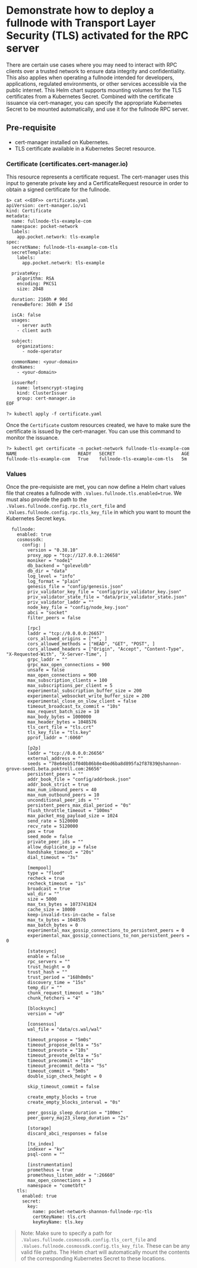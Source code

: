 # Demonstrate how to deploy a fullnode with Transport Layer Security (TLS) activated for the RPC server

There are certain use cases where you may need to interact with RPC clients over a trusted network to ensure data integrity and confidentiality. This also applies when operating a fullnode intended for developers, applications, regulated environments, or other services accessible via the public internet. This Helm chart supports mounting volumes for the TLS certificates from a Kubernetes Secret. Combined with the certificate issuance via cert-manager, you can specify the appropriate Kubernetes Secret to be mounted automatically, and use it for the fullnode RPC server.

## Pre-requisite
* cert-manager installed on Kubernetes.
* TLS certificate available in a Kubernetes Secret resource.

### Certificate (certificates.cert-manager.io)

This resource represents a certificate request. The cert-manager uses this input to generate private key and a CertificateRequest resource in order to obtain a signed certificate for the fullnode.

```
$> cat <<EOF>> certificate.yaml
apiVersion: cert-manager.io/v1
kind: Certificate
metadata:
  name: fullnode-tls-example-com
  namespace: pocket-network
  labels:
    app.pocket.network: tls-example
spec:
  secretName: fullnode-tls-example-com-tls
  secretTemplate:
    labels:
      app.pocket.network: tls-example

  privateKey:
    algorithm: RSA
    encoding: PKCS1
    size: 2048

  duration: 2160h # 90d
  renewBefore: 360h # 15d

  isCA: false
  usages:
    - server auth
    - client auth

  subject:
    organizations:
      - node-operator

  commonName: <your-domain>
  dnsNames:
    - <your-domain>

  issuerRef:
    name: letsencrypt-staging
    kind: ClusterIssuer
    group: cert-manager.io
EOF

?> kubectl apply -f certificate.yaml
```

Once the `Certificate` custom resources created, we have to make sure the certificate is issued by the cert-manager. You can use this command to monitor the issuance.
```
?> kubectl get certificate -n pocket-network fullnode-tls-example-com
NAME                       READY   SECRET                         AGE
fullnode-tls-example-com   True    fullnode-tls-example-com-tls   5m
```

### Values

Once the pre-requisiste are met, you can now define a Helm chart values file that creates a fullnode with `.Values.fullnode.tls.enabled=true`. We must also provide the path to the `.Values.fullnode.config.rpc.tls_cert_file` and `.Values.fullnode.config.rpc.tls_key_file` in which you want to mount the Kubernetes Secret keys.

```
  fullnode:
    enabled: true
    cosmossdk:
      config: |
        version = "0.38.10"
        proxy_app = "tcp://127.0.0.1:26658"
        moniker = "node1"
        db_backend = "goleveldb"
        db_dir = "data"
        log_level = "info"
        log_format = "plain"
        genesis_file = "config/genesis.json"
        priv_validator_key_file = "config/priv_validator_key.json"
        priv_validator_state_file = "data/priv_validator_state.json"
        priv_validator_laddr = ""
        node_key_file = "config/node_key.json"
        abci = "socket"
        filter_peers = false

        [rpc]
        laddr = "tcp://0.0.0.0:26657"
        cors_allowed_origins = ["*", ]
        cors_allowed_methods = ["HEAD", "GET", "POST", ]
        cors_allowed_headers = ["Origin", "Accept", "Content-Type", "X-Requested-With", "X-Server-Time", ]
        grpc_laddr = ""
        grpc_max_open_connections = 900
        unsafe = false
        max_open_connections = 900
        max_subscription_clients = 100
        max_subscriptions_per_client = 5
        experimental_subscription_buffer_size = 200
        experimental_websocket_write_buffer_size = 200
        experimental_close_on_slow_client = false
        timeout_broadcast_tx_commit = "10s"
        max_request_batch_size = 10
        max_body_bytes = 1000000
        max_header_bytes = 1048576
        tls_cert_file = "tls.crt"
        tls_key_file = "tls.key"
        pprof_laddr = ":6060"

        [p2p]
        laddr = "tcp://0.0.0.0:26656"
        external_address = ""
        seeds = "78e64eb51f040b86b8e4bed6ba8d895fa2f87839@shannon-grove-seed1.beta.poktroll.com:26656"
        persistent_peers = ""
        addr_book_file = "config/addrbook.json"
        addr_book_strict = true
        max_num_inbound_peers = 40
        max_num_outbound_peers = 10
        unconditional_peer_ids = ""
        persistent_peers_max_dial_period = "0s"
        flush_throttle_timeout = "100ms"
        max_packet_msg_payload_size = 1024
        send_rate = 5120000
        recv_rate = 5120000
        pex = true
        seed_mode = false
        private_peer_ids = ""
        allow_duplicate_ip = false
        handshake_timeout = "20s"
        dial_timeout = "3s"

        [mempool]
        type = "flood"
        recheck = true
        recheck_timeout = "1s"
        broadcast = true
        wal_dir = ""
        size = 5000
        max_txs_bytes = 1073741824
        cache_size = 10000
        keep-invalid-txs-in-cache = false
        max_tx_bytes = 1048576
        max_batch_bytes = 0
        experimental_max_gossip_connections_to_persistent_peers = 0
        experimental_max_gossip_connections_to_non_persistent_peers = 0

        [statesync]
        enable = false
        rpc_servers = ""
        trust_height = 0
        trust_hash = ""
        trust_period = "168h0m0s"
        discovery_time = "15s"
        temp_dir = ""
        chunk_request_timeout = "10s"
        chunk_fetchers = "4"

        [blocksync]
        version = "v0"

        [consensus]
        wal_file = "data/cs.wal/wal"

        timeout_propose = "5m0s"
        timeout_propose_delta = "5s"
        timeout_prevote = "10s"
        timeout_prevote_delta = "5s"
        timeout_precommit = "10s"
        timeout_precommit_delta = "5s"
        timeout_commit = "5m0s"
        double_sign_check_height = 0

        skip_timeout_commit = false

        create_empty_blocks = true
        create_empty_blocks_interval = "0s"

        peer_gossip_sleep_duration = "100ms"
        peer_query_maj23_sleep_duration = "2s"

        [storage]
        discard_abci_responses = false

        [tx_index]
        indexer = "kv"
        psql-conn = ""

        [instrumentation]
        prometheus = true
        prometheus_listen_addr = ":26660"
        max_open_connections = 3
        namespace = "cometbft"
    tls:
      enabled: true
      secret:
        key:
          name: pocket-network-shannon-fullnode-rpc-tls
          certKeyName: tls.crt
          keyKeyName: tls.key

```
> Note: Make sure to specify a path for `.Values.fullnode.cosmossdk.config.tls_cert_file` and `.Values.fullnode.cosmossdk.config.tls_key_file`. These can be any valid file paths. The Helm chart will automatically mount the contents of the corresponding Kubernetes Secret to these locations.
